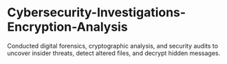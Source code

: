 # Cybersecurity-Investigations-Encryption-Analysis
Conducted digital forensics, cryptographic analysis, and security audits to uncover insider threats, detect altered files, and decrypt hidden messages.
